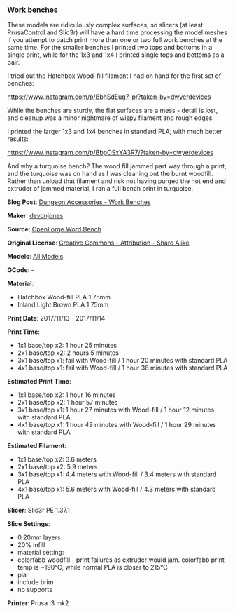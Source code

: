 ### Work benches

These models are ridiculously complex surfaces, so slicers (at least PrusaControl and Slic3r) will
have a hard time processing the model meshes if you attempt to batch print more than one or two full 
work benches at the same time. For the smaller benches I printed two tops and bottoms in a single
print, while for the 1x3 and 1x4 I printed single tops and bottoms as a pair.

I tried out the Hatchbox Wood-fill filament I had on hand for the first set of benches:

https://www.instagram.com/p/BbhSdEug7-p/?taken-by=dwyerdevices

While the benches are sturdy, the flat surfaces are a mess - detail is lost, and cleanup was
a minor nightmare of wispy filament and rough edges.

I printed the larger 1x3 and 1x4 benches in standard PLA, with much better results:

https://www.instagram.com/p/BbpOSxYA3R7/?taken-by=dwyerdevices

And why a turquoise bench? The wood fill jammed part way through a print, and the turquoise was
on hand as I was cleaning out the burnt woodfill. Rather than unload that filament and risk not
having purged the hot end and extruder of jammed material, I ran a full bench print in turquoise.


**Blog Post**: [Dungeon Accessories - Work Benches](http://www.dwyerdevices.com/2017/11/28/dungeon-accessories-work-benches/)

**Maker**: [devonjones](https://www.thingiverse.com/devonjones)

**Source**: [OpenForge Word Bench](https://www.thingiverse.com/thing:1744247)

**Original License**: [Creative Commons - Attribution - Share Alike](http://creativecommons.org/licenses/by-sa/3.0/)

**Models**: [All Models](https://www.thingiverse.com/thing:1744247/zip)

**GCode**: -

**Material**: 

 - Hatchbox Wood-fill PLA 1.75mm
 - Inland Light Brown PLA 1.75mm

**Print Date**: 2017/11/13 - 2017/11/14

**Print Time**:

 - 1x1 base/top x2: 1 hour 25 minutes
 - 2x1 base/top x2: 2 hours 5 minutes
 - 3x1 base/top x1: fail with Wood-fill / 1 hour 20 minutes with standard PLA
 - 4x1 base/top x1: fail with Wood-fill / 1 hour 38 minutes with standard PLA

**Estimated Print Time**: 

 - 1x1 base/top x2: 1 hour 16 minutes
 - 2x1 base/top x2: 1 hour 57 minutes
 - 3x1 base/top x1: 1 hour 27 minutes with Wood-fill / 1 hour 12 minutes with standard PLA
 - 4x1 base/top x1: 1 hour 49 minutes with Wood-fill / 1 hour 29 minutes with standard PLA

**Estimated Filament**: 

 - 1x1 base/top x2: 3.6 meters
 - 2x1 base/top x2: 5.9 meters
 - 3x1 base/top x1: 4.4 meters with Wood-fill / 3.4 meters with standard PLA
 - 4x1 base/top x1: 5.6 meters with Wood-fill / 4.3 meters with standard PLA

**Slicer**: Slic3r PE 1.37.1

**Slice Settings**:

 - 0.20mm layers
 - 20% infill
 - material setting: 
  - colorfabb woodfill - print failures as extruder would jam. colorfabb print temp is ~190℃, while normal PLA is closer to 215℃
  - pla
 - include brim
 - no supports

**Printer**: Prusa i3 mk2